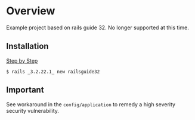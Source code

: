 # Overview

Example project based on rails guide 32. No longer supported at this time.

## Installation

[Step by Step](http://guides.rubyonrails.org/v3.2/getting_started.html)

`$ rails _3.2.22.1_ new railsguide32`

## Important

See workaround in the `config/application` to remedy a high severity security vulnerability.
